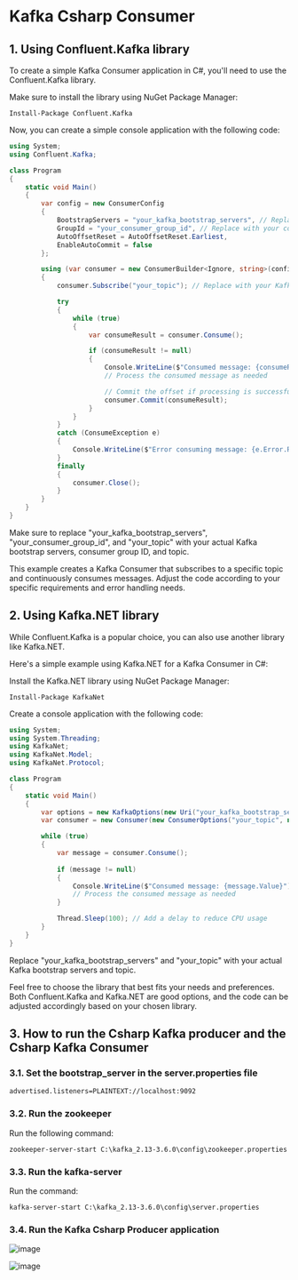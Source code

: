 # Kafka Csharp Consumer

## 1. Using Confluent.Kafka library

To create a simple Kafka Consumer application in C#, you'll need to use the Confluent.Kafka library. 

Make sure to install the library using NuGet Package Manager:

```
Install-Package Confluent.Kafka
```

Now, you can create a simple console application with the following code:

```csharp
using System;
using Confluent.Kafka;

class Program
{
    static void Main()
    {
        var config = new ConsumerConfig
        {
            BootstrapServers = "your_kafka_bootstrap_servers", // Replace with your Kafka bootstrap servers
            GroupId = "your_consumer_group_id", // Replace with your consumer group ID
            AutoOffsetReset = AutoOffsetReset.Earliest,
            EnableAutoCommit = false
        };

        using (var consumer = new ConsumerBuilder<Ignore, string>(config).Build())
        {
            consumer.Subscribe("your_topic"); // Replace with your Kafka topic

            try
            {
                while (true)
                {
                    var consumeResult = consumer.Consume();

                    if (consumeResult != null)
                    {
                        Console.WriteLine($"Consumed message: {consumeResult.Message.Value}");
                        // Process the consumed message as needed

                        // Commit the offset if processing is successful
                        consumer.Commit(consumeResult);
                    }
                }
            }
            catch (ConsumeException e)
            {
                Console.WriteLine($"Error consuming message: {e.Error.Reason}");
            }
            finally
            {
                consumer.Close();
            }
        }
    }
}
```

Make sure to replace "your_kafka_bootstrap_servers", "your_consumer_group_id", and "your_topic" with your actual Kafka bootstrap servers, consumer group ID, and topic.

This example creates a Kafka Consumer that subscribes to a specific topic and continuously consumes messages. Adjust the code according to your specific requirements and error handling needs.

## 2. Using Kafka.NET library

While Confluent.Kafka is a popular choice, you can also use another library like Kafka.NET. 

Here's a simple example using Kafka.NET for a Kafka Consumer in C#:

Install the Kafka.NET library using NuGet Package Manager:

```
Install-Package KafkaNet
```

Create a console application with the following code:

```csharp
using System;
using System.Threading;
using KafkaNet;
using KafkaNet.Model;
using KafkaNet.Protocol;

class Program
{
    static void Main()
    {
        var options = new KafkaOptions(new Uri("your_kafka_bootstrap_servers")); // Replace with your Kafka bootstrap servers
        var consumer = new Consumer(new ConsumerOptions("your_topic", new BrokerRouter(options)));

        while (true)
        {
            var message = consumer.Consume();
            
            if (message != null)
            {
                Console.WriteLine($"Consumed message: {message.Value}");
                // Process the consumed message as needed
            }

            Thread.Sleep(100); // Add a delay to reduce CPU usage
        }
    }
}
```

Replace "your_kafka_bootstrap_servers" and "your_topic" with your actual Kafka bootstrap servers and topic.

Feel free to choose the library that best fits your needs and preferences. Both Confluent.Kafka and Kafka.NET are good options, and the code can be adjusted accordingly based on your chosen library.

## 3. How to run the Csharp Kafka producer and the Csharp Kafka Consumer

### 3.1. Set the **bootstrap_server** in the **server.properties** file

```
advertised.listeners=PLAINTEXT://localhost:9092
```

### 3.2. Run the zookeeper

Run the following command:

```
zookeeper-server-start C:\kafka_2.13-3.6.0\config\zookeeper.properties
```

### 3.3. Run the kafka-server

Run the command:

```
kafka-server-start C:\kafka_2.13-3.6.0\config\server.properties
```

### 3.4. Run the Kafka Csharp Producer application

![image](https://github.com/luiscoco/Kafka_Csharp_Producer/assets/32194879/970467fc-a4ba-4143-9c7a-cdd44096ff72)

![image](https://github.com/luiscoco/Kafka_Csharp_Producer/assets/32194879/f149d6f7-d237-4079-a251-c26f2eef70e7)
